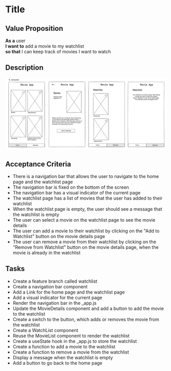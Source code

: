 # Title

## Value Proposition

**As a** user <br>
**I want to** add a movie to my watchlist <br>
**so that** I can keep track of movies I want to watch <br>

## Description

![wireframe](./assets/scribble-watchlist.png)

## Acceptance Criteria

- There is a navigation bar that allows the user to navigate to the home page and the watchlist page
- The navigation bar is fixed on the bottom of the screen
- The navigation bar has a visual indicator of the current page
- The watchlist page has a list of movies that the user has added to their watchlist
- When the watchlist page is empty, the user should see a message that the watchlist is empty
- The user can select a movie on the watchlist page to see the movie details
- The user can add a movie to their watchlist by clicking on the "Add to Watchlist" button on the movie details page
- The user can remove a movie from their watchlist by clicking on the "Remove from Watchlist" button on the movie details page, when the movie is already in the watchlist

## Tasks

- Create a feature branch called watchlist
- Create a navigation bar component
- Add a Link for the home page and the watchlist page
- Add a visual indicator for the current page
- Render the navigation bar in the \_app.js
- Update the MovieDetails component and add a button to add the movie to the watchlist
- Create a switch to the button, which adds or removes the movie from the watchlist
- Create a WatchList component
- Reuse the MovieList component to render the watchlist
- Create a useState hook in the \_app.js to store the watchlist
- Create a function to add a movie to the watchlist
- Create a function to remove a movie from the watchlist
- Display a message when the watchlist is empty
- Add a button to go back to the home page
